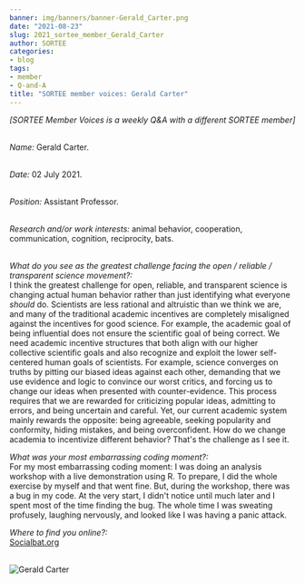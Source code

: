 ```yaml
---
banner: img/banners/banner-Gerald_Carter.png
date: "2021-08-23"
slug: 2021_sortee_member_Gerald_Carter
author: SORTEE
categories:
- blog
tags:
- member
- Q-and-A
title: "SORTEE member voices: Gerald Carter"
---
```



*[SORTEE Member Voices is a weekly Q&A with a different SORTEE member]*    
&nbsp;
&nbsp;

   _Name:_ Gerald Carter.   
&nbsp;

   _Date:_ 02 July 2021.   
&nbsp;

   _Position:_ Assistant Professor.   
&nbsp;

   _Research and/or work interests:_ animal behavior, cooperation, communication, cognition, reciprocity, bats.   
&nbsp;

_What do you see as the greatest challenge facing the open / reliable / transparent science movement?:_   
I think the greatest challenge for open, reliable, and transparent science is changing actual human behavior rather than just identifying what everyone *should* do. Scientists are less rational and altruistic than we think we are, and many of the traditional academic incentives are completely misaligned against the incentives for good science. For example, the academic goal of being influential does not ensure the scientific goal of being correct. We need academic incentive structures that both align with our higher collective scientific goals and also recognize and exploit the lower self-centered human goals of scientists. For example, science converges on truths by pitting our biased ideas against each other, demanding that we use evidence and logic to convince our worst critics, and forcing us to change our ideas when presented with counter-evidence. This process requires that we are rewarded for criticizing popular ideas, admitting to errors, and being uncertain and careful. Yet, our current academic system mainly rewards the opposite: being agreeable, seeking popularity and conformity, hiding mistakes, and being overconfident. How do we change academia to incentivize different behavior? That's the challenge as I see it. 
&nbsp;

_What was your most embarrassing coding moment?:_   
For my most embarrassing coding moment: I was doing an analysis workshop with a live demonstration using R. To prepare, I did the whole exercise by myself and that went fine. But, during the workshop, there was a bug in my code. At the very start, I didn't notice until much later and I spent most of the time finding the bug. The whole time I was sweating profusely, laughing nervously, and looked like I was having a panic attack. 
&nbsp;

_Where to find you online?:_   
[Socialbat.org](https://socialbat.org/)   
&nbsp;
&nbsp;


![Gerald Carter](/blog/images/Gerald_Carter.png)    
&nbsp;